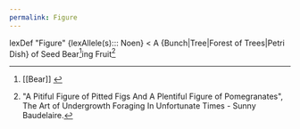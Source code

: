 ```yaml
---
permalink: Figure
---
```

lexDef "Figure" {lexAllele(s)::: Noen} < A {Bunch|Tree|Forest of Trees|Petri Dish} of Seed Bear[^b]ing Fruit[^FigureCroen]

[^FigureCroen]: "A Pitiful Figure of Pitted Figs And A Plentiful Figure of Pomegranates", The Art of Undergrowth Foraging In Unfortunate Times - Sunny Baudelaire. 
[^b]: [[Bear]] [^c]
[^c]: Ring Around the Rose, C. - Song Circle VI From The Children's Gospel Music Songbook.